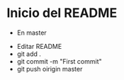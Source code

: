 Inicio del README
=================

* En master
 - Editar README
 - git add .
 - git commit -m "First commit"
 - git push oirigin master